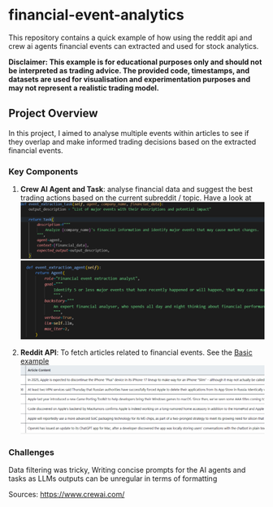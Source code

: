 # financial-event-analytics
This repository contains a quick example of how using the reddit api and crew ai agents financial events can extracted and used for stock analytics.

**Disclaimer: This example is for educational purposes only and should not be interpreted as trading advice. The provided code, timestamps, and datasets are used for visualisation and experimentation purposes and may not represent a realistic trading model.**

## Project Overview

In this project, I aimed to analyse multiple events within articles to see if they overlap and make informed trading decisions based on the extracted financial events. 

### Key Components

1. **Crew AI Agent and Task**: analyse financial data and suggest the best trading actions based on the current subreddit / topic.
Have a look at 
![Basic Task](/task.png)
![Basic Agent](/agent.png)

2. **Reddit API**: To fetch articles related to financial events.
   See the
   [Basic example](/Apple_articles_20240705_33.csv)
   ![Basic example](/article_content.png)

### Challenges 
Data filtering was tricky,
Writing concise prompts for the AI agents and tasks as LLMs outputs can be unregular in terms of formatting

Sources:
https://www.crewai.com/
